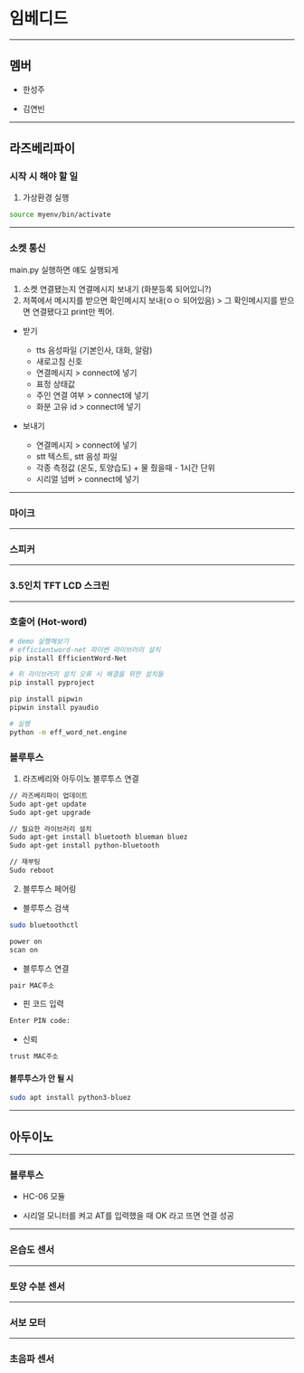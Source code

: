 # 임베디드

------

## 멤버

- 한성주

- 김연빈


----


## 라즈베리파이

### 시작 시 해야 할 일

1. 가상환경 실행

```bash
source myenv/bin/activate
```

------

### 소켓 통신
main.py 실행하면 얘도 실행되게
1. 소켓 연결됐는지 연결메시지 보내기 (화분등록 되어있니?)
2. 저쪽에서 메시지를 받으면 확인메시지 보내(ㅇㅇ 되어있음) > 그 확인메시지를 받으면 연결됐다고 print만 찍어.

- 받기
    - tts 음성파일 (기본인사, 대화, 알람)
    - 새로고침 신호
    - 연결메시지 > connect에 넣기
    - 표정 상태값
    - 주인 연결 여부 > connect에 넣기
    - 화분 고유 id > connect에 넣기

- 보내기
    - 연결메시지 > connect에 넣기
    - stt 텍스트, stt 음성 파일
    - 각종 측정값 (온도, 토양습도) + 물 줬을때 - 1시간 단위
    - 시리얼 넘버 > connect에 넣기

----

### 마이크

-------

### 스피커

--------

### 3.5인치 TFT LCD 스크린 

---------

### 호출어 (Hot-word)
```bash
# demo 실행해보기
# efficientword-net 파이썬 라이브러리 설치
pip install EfficientWord-Net

# 위 라이브러리 설치 오류 시 해결을 위한 설치들
pip install pyproject

pip install pipwin
pipwin install pyaudio

# 실행
python -m eff_word_net.engine
```

### 블루투스

1. 라즈베리와 아두이노 블루투스 연결

```bash
// 라즈베리파이 업데이트
Sudo apt-get update
Sudo apt-get upgrade

// 필요한 라이브러리 설치
Sudo apt-get install bluetooth blueman bluez
Sudo apt-get install python-bluetooth

// 재부팅
Sudo reboot
```

2. 블루투스 페어링

- 블루투스 검색
```bash
sudo bluetoothctl

power on
scan on
```

- 블루투스 연결
```bash
pair MAC주소
```

- 핀 코드 입력
```bash
Enter PIN code:
```

- 신뢰
```bash
trust MAC주소
```

#### 블루투스가 안 될 시

```bash
sudo apt install python3-bluez
```

---------

## 아두이노

--------

### 블루투스

- HC-06 모듈

- 시리얼 모니터를 켜고 AT를 입력했을 때 OK 라고 뜨면 연결 성공

------

### 온습도 센서

-----

### 토양 수분 센서

------

### 서보 모터

-------

### 초음파 센서

